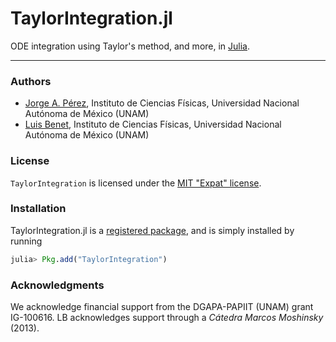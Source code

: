 # TaylorIntegration.jl

ODE integration using Taylor's method, and more, in [Julia](http://julialang.org).

---

### Authors

- [Jorge A. Pérez](https://www.linkedin.com/in/perezhz),
Instituto de Ciencias Físicas, Universidad Nacional Autónoma de México (UNAM)
- [Luis Benet](http://www.cicc.unam.mx/~benet/),
Instituto de Ciencias Físicas, Universidad Nacional Autónoma de México (UNAM)


### License

`TaylorIntegration` is licensed under the [MIT "Expat" license](https://github.com/PerezHz/TaylorIntegration.jl/blob/master/LICENSE.md).


### Installation

TaylorIntegration.jl is a [registered package](http://pkg.julialang.org), and is
simply installed by running

```julia
julia> Pkg.add("TaylorIntegration")
```

### Acknowledgments

We acknowledge financial support from the DGAPA-PAPIIT (UNAM)
grant IG-100616. LB acknowledges
support through a *Cátedra Marcos Moshinsky* (2013).
